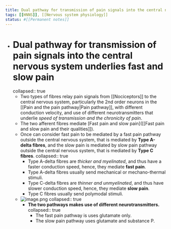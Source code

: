```yaml
---
title: Dual pathway for transmission of pain signals into the central nervous system underlies fast and slow pain
tags: [[HNNS]], [[Nervous system physiology]]
status: #[[Permanent notes]] 
---
```


- # Dual pathway for transmission of pain signals into the central nervous system underlies fast and slow pain
  collapsed:: true
	- Two types of fibres relay pain signals from [[Nociceptors]] to the central nervous system, particularly the 2nd order neurons in the [[Pain and the pain pathway|Pain pathway]], with different conduction velocity, and use of different neurotransmitters that underlie *speed of transmission and the chronicity of pain*.
	- The two afferent fibres mediate [Fast pain and slow pain]([[Fast pain and slow pain and their qualities]]).
	- Once can consider fast pain to be mediated by a fast pain pathway outside the central nervous system, that is mediated by **Type A-delta fibres**, and the slow pain is mediated by slow pain pathway outside the central nervous system, that is mediated by **Type C fibres**.
	  collapsed:: true
		- Type A-delta fibres are *thicker and myelinated*, and thus have a faster conduction speed, hence, they mediate **fast pain**.
		- Type A-delta fibres usually send mechanical or mechano-thermal stimuli.
		- Type C-delta fibres are *thinner and unmyelinated*, and thus have slower conduction speed, hence, they mediate **slow pain**.
		- Type C fibres usually send polymodal stimuli.
	- ![image.png](../assets/image_1672916223463_0.png)
	  collapsed:: true
		- **The two pathways makes use of different neurotransmitters.**
		  collapsed:: true
			- The fast pain pathway is uses glutamate only.
			- The slow pain pathway uses glutamate and substance P.